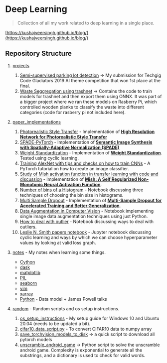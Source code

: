 # Deep Learning
> Collection of all my work related to deep learning in a single place.

[https://kushajveersingh.github.io/blog/](https://kushajveersingh.github.io/blog/)

## Repository Structure

1. [projects](projects)

    1. [Semi-supervised parking lot detection](https://github.com/KushajveerSingh/Unsupervised-Parking-Lot-Detection) -> My submission for Techgig Code Gladiators 2019 AI theme competition that won 1st place at the final.
    2. [Waste Seggregation using trashnet](projects/Waste_%20_Seggregation_using_trashnet) -> Contains the code to train models for trashnet and then export them using ONNX. It was part of a bigger project where we ran these models on Rasberry Pi, which controlled wooden planks to classify the waste into different categories (code for rasberry pi not included here).

2. [paper_implementations](paper_implementations)

    1. [Photorealistic Style Transfer](https://github.com/KushajveerSingh/Photorealistic-Style-Transfer) - Implementation of [**High Resolution Network for Photorealistic Style Transfer**](https://arxiv.org/abs/1904.11617) 
    2. [SPADE-PyTorch](https://github.com/KushajveerSingh/SPADE-PyTorch) - Implementation of [**Semantic Image Synthesis with Spatially-Adaptive Normalization (SPADE)**](https://arxiv.org/abs/1903.07291)
    3. [Weight Standardization](paper_implementations/weight_standardization) - Implementation of [**Weight Standardization**](https://arxiv.org/abs/1903.10520). Tested using cyclic learning.
    4. [Training AlexNet with tips and checks on how to train CNNs](paper_implementations/Training%20AlexNet%20with%20tips%20and%20checks%20on%20how%20to%20train%20CNNs) - A PyTorch tutorial on how to create an image classifier.
    5. [Study of Mish activation function in transfer learning with code and discussion](paper_implementations/Study%20of%20Mish%20activation%20function%20in%20transfer%20learning%20with%20code%20and%20discussion) - Implementation of [**Mish: A Self Regularized Non-Monotonic Neural Activation Function**](https://arxiv.org/abs/1908.08681).
    6. [Number of bins of a Histogram](paper_implementations/Number%20of%20bins%20of%20a%20Histogram) - Notebook discussing three techniques of choosing the bin size in histograms.
    7. [Multi Sample Dropout](paper_implementations/Multi%20Sample%20Dropout) - Implementation of [**Multi-Sample Dropout for Accelerated Training and Better Generalization**](https://arxiv.org/abs/1905.09788).
    8. [Data Augmentation in Computer Vision](paper_implementations/Data%20Augmentation%20in%20Computer%20Vision) - Notebook implementing single image data augmentation techniques using just Python.
    9.  [How to deal with outlier](paper_implementations/How%20to%20deal%20with%20outliers) - Notebook discussing ways to deal with outliers.
    10. [Leslie N. Smith papers notebook](paper_implementations/Leslie%20N.%20Smith%20papers%20notebook) - Jupyter notebook discussing cyclic learning and ways by which we can choose hyperparameter values by looking at valid loss graph.
        
3. [notes](notes) - My notes when learning some things.

   * [Cython](notes/cython.ipynb)
   * [dask](notes/dask.ipynb)
   * [matplotlib](notes/matplotlib.ipynb)
   * [PIL](notes/PIL.ipynb)
   * [seaborn](notes/seaborn.ipynb)
   * [vim](notes/vim.txt)
   * [xarray](notes/xarray.ipynb)
   * [Python](notes/Python) - Data model + James Powell talks

4. [random](random) - Random scripts and os setup instructions.
   
    1. [os_setup_instructions](random/os_setup_instructions) - My setup guide for Windows 10 and Ubuntu 20.04 (needs to be updated a bit).
    2. [cifar10_data_script.py](random/cifar10_data_script.py) - To convert CIFAR10 data to numpy array
    3. [save_torchvision_models_to_disk](random/save_torchvision_models_to_disk.ipynb) -> a quick script to download all pytorch models
    4. [unscramble_android_game](random/unscramble_android_game) -> Python script to solve the unscramble android game. Complexity is exponential to generate all the substrings, and a dictionary is used to check for valid words.